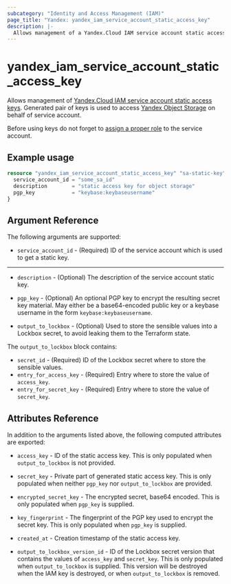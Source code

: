```yaml
---
subcategory: "Identity and Access Management (IAM)"
page_title: "Yandex: yandex_iam_service_account_static_access_key"
description: |-
  Allows management of a Yandex.Cloud IAM service account static access key.
---
```



# yandex_iam_service_account_static_access_key




Allows management of [Yandex.Cloud IAM service account static access keys](https://cloud.yandex.com/docs/iam/operations/sa/create-access-key). Generated pair of keys is used to access [Yandex Object Storage](https://cloud.yandex.com/docs/storage) on behalf of service account.

Before using keys do not forget to [assign a proper role](https://cloud.yandex.com/docs/iam/operations/sa/assign-role-for-sa) to the service account.

## Example usage

```terraform
resource "yandex_iam_service_account_static_access_key" "sa-static-key" {
  service_account_id = "some_sa_id"
  description        = "static access key for object storage"
  pgp_key            = "keybase:keybaseusername"
}
```

## Argument Reference

The following arguments are supported:

* `service_account_id` - (Required) ID of the service account which is used to get a static key.

---

* `description` - (Optional) The description of the service account static key.

* `pgp_key` - (Optional) An optional PGP key to encrypt the resulting secret key material. May either be a base64-encoded public key or a keybase username in the form `keybase:keybaseusername`.

* `output_to_lockbox` - (Optional) Used to store the sensible values into a Lockbox secret, to avoid leaking them to the Terraform state.

The `output_to_lockbox` block contains:

* `secret_id` - (Required) ID of the Lockbox secret where to store the sensible values.
* `entry_for_access_key` - (Required) Entry where to store the value of `access_key`.
* `entry_for_secret_key` - (Required) Entry where to store the value of `secret_key`.

## Attributes Reference

In addition to the arguments listed above, the following computed attributes are exported:

* `access_key` - ID of the static access key. This is only populated when `output_to_lockbox` is not provided.

* `secret_key` - Private part of generated static access key. This is only populated when neither `pgp_key` nor `output_to_lockbox` are provided.

* `encrypted_secret_key` - The encrypted secret, base64 encoded. This is only populated when `pgp_key` is supplied.

* `key_fingerprint` - The fingerprint of the PGP key used to encrypt the secret key. This is only populated when `pgp_key` is supplied.

* `created_at` - Creation timestamp of the static access key.

* `output_to_lockbox_version_id` - ID of the Lockbox secret version that contains the values of `access_key` and `secret_key`. This is only populated when `output_to_lockbox` is supplied. This version will be destroyed when the IAM key is destroyed, or when `output_to_lockbox` is removed.
